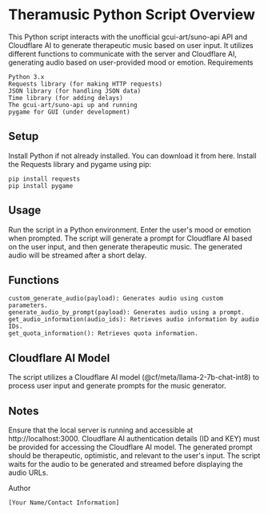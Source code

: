# Theramusic Python Script Overview

This Python script interacts with the unofficial gcui-art/suno-api API and Cloudflare AI to generate therapeutic music based on user input. It utilizes different functions to communicate with the server and Cloudflare AI, generating audio based on user-provided mood or emotion.
Requirements

    Python 3.x
    Requests library (for making HTTP requests)
    JSON library (for handling JSON data)
    Time library (for adding delays)
    The gcui-art/suno-api up and running
    pygame for GUI (under development)

## Setup

  Install Python if not already installed. You can download it from here.
  Install the Requests library and pygame using pip:

    pip install requests
    pip install pygame

## Usage

  Run the script in a Python environment.
  Enter the user's mood or emotion when prompted.
  The script will generate a prompt for Cloudflare AI based on the user input, and then generate therapeutic music.
  The generated audio will be streamed after a short delay.

## Functions

    custom_generate_audio(payload): Generates audio using custom parameters.
    generate_audio_by_prompt(payload): Generates audio using a prompt.
    get_audio_information(audio_ids): Retrieves audio information by audio IDs.
    get_quota_information(): Retrieves quota information.

## Cloudflare AI Model

  The script utilizes a Cloudflare AI model (@cf/meta/llama-2-7b-chat-int8) to process user input and generate prompts for the music generator.

## Notes

  Ensure that the local server is running and accessible at http://localhost:3000.
  Cloudflare AI authentication details (ID and KEY) must be provided for accessing the Cloudflare AI model.
  The generated prompt should be therapeutic, optimistic, and relevant to the user's input.
  The script waits for the audio to be generated and streamed before displaying the audio URLs.

Author

    [Your Name/Contact Information]
